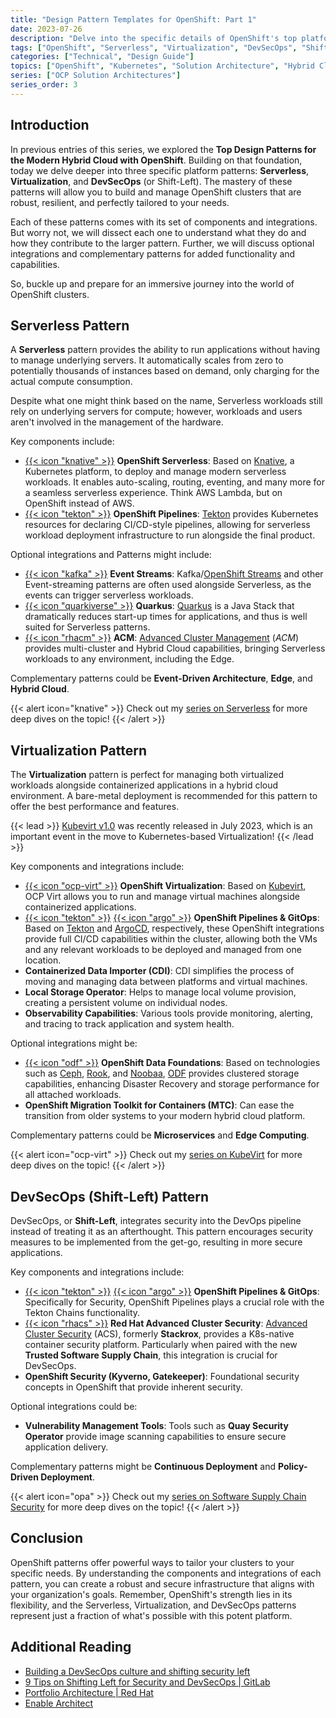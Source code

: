 ```yaml
---
title: "Design Pattern Templates for OpenShift: Part 1"
date: 2023-07-26
description: "Delve into the specific details of OpenShift's top platform patterns: Serverless, Virtualization, and DevSecOps. Understand the key components and integrations, and explore how to optimize your platform through optional integrations and complementary patterns."
tags: ["OpenShift", "Serverless", "Virtualization", "DevSecOps", "Shift-Left", "Patterns"]
categories: ["Technical", "Design Guide"]
topics: ["OpenShift", "Kubernetes", "Solution Architecture", "Hybrid Cloud", "Platform Engineering"]
series: ["OCP Solution Architectures"]
series_order: 3
---
```


## Introduction

In previous entries of this series, we explored the **Top Design Patterns for the Modern Hybrid Cloud with OpenShift**. Building on that foundation, today we delve deeper into three specific platform patterns: **Serverless**, **Virtualization**, and **DevSecOps** (or Shift-Left). The mastery of these patterns will allow you to build and manage OpenShift clusters that are robust, resilient, and perfectly tailored to your needs.

Each of these patterns comes with its set of components and integrations. But worry not, we will dissect each one to understand what they do and how they contribute to the larger pattern. Further, we will discuss optional integrations and complementary patterns for added functionality and capabilities.

So, buckle up and prepare for an immersive journey into the world of OpenShift clusters.

## Serverless Pattern

A **Serverless** pattern provides the ability to run applications without having to manage underlying servers. It automatically scales from zero to potentially thousands of instances based on demand, only charging for the actual compute consumption.

Despite what one might think based on the name, Serverless workloads still rely on underlying servers for compute; however, workloads and users aren't involved in the management of the hardware.

Key components include:

* [{{< icon "knative" >}}](knative.svg) **OpenShift Serverless**: Based on [Knative](https://knative.dev/docs/), a Kubernetes platform, to deploy and manage modern serverless workloads. It enables auto-scaling, routing, eventing, and many more for a seamless serverless experience. Think AWS Lambda, but on OpenShift instead of AWS.
* [{{< icon "tekton" >}}](tekton-icon-color.svg) **OpenShift Pipelines**: [Tekton](https://tekton.dev/) provides Kubernetes resources for declaring CI/CD-style pipelines, allowing for serverless workload deployment infrastructure to run alongside the final product.

Optional integrations and Patterns might include:

* [{{< icon "kafka" >}}](apache_kafka_wordtype.svg) **Event Streams**: Kafka/[OpenShift Streams](https://www.redhat.com/en/blog/introducing-red-hat-openshift-streams-apache-kafka) and other Event-streaming patterns are often used alongside Serverless, as the events can trigger serverless workloads.
* [{{< icon "quarkiverse" >}}](quarkus-logo.svg) **Quarkus**: [Quarkus](https://quarkus.io/) is a Java Stack that dramatically reduces start-up times for applications, and thus is well suited for Serverless patterns.
* [{{< icon "rhacm" >}}](rhacm.svg) **ACM**: [Advanced Cluster Management](https://www.redhat.com/en/technologies/management/advanced-cluster-management) (*ACM*) provides multi-cluster and Hybrid Cloud capabilities, bringing Serverless workloads to any environment, including the Edge.

Complementary patterns could be **Event-Driven Architecture**, **Edge**, and **Hybrid Cloud**.

{{< alert icon="knative" >}}
Check out my [series on Serverless](/series/serverless-servers/) for more deep dives on the topic!
{{< /alert >}}

## Virtualization Pattern

The **Virtualization** pattern is perfect for managing both virtualized workloads alongside containerized applications in a hybrid cloud environment. A bare-metal deployment is recommended for this pattern to offer the best performance and features.

{{< lead >}}
[Kubevirt v1.0](https://kubevirt.io/2023/KubeVirt-v1-has-landed.html) was recently released in July 2023, which is an important event in the move to Kubernetes-based Virtualization!
{{< /lead >}}

Key components and integrations include:

* [{{< icon "ocp-virt" >}}](ocp-virt-red-circle.png) **OpenShift Virtualization**: Based on [Kubevirt](https://kubevirt.io/), OCP Virt allows you to run and manage virtual machines alongside containerized applications.
* [{{< icon "tekton" >}}](tekton-icon-color.svg) [{{< icon "argo" >}}](argo.svg) **OpenShift Pipelines & GitOps**: Based on [Tekton](https://tekton.dev/) and [ArgoCD](https://argo-cd.readthedocs.io/en/stable/), respectively, these OpenShift integrations provide full CI/CD capabilities within the cluster, allowing both the VMs and any relevant workloads to be deployed and managed from one location.
* **Containerized Data Importer (CDI)**: CDI simplifies the process of moving and managing data between platforms and virtual machines.
* **Local Storage Operator**: Helps to manage local volume provision, creating a persistent volume on individual nodes.
* **Observability Capabilities**: Various tools provide monitoring, alerting, and tracing to track application and system health.

Optional integrations might be:

* [{{< icon "odf" >}}](odf.svg) **OpenShift Data Foundations**: Based on technologies such as [Ceph](https://ceph.io/en/), [Rook](https://rook.io/), and [Noobaa](https://www.noobaa.io/), [ODF](https://www.redhat.com/en/technologies/cloud-computing/openshift-data-foundation) provides clustered storage capabilities, enhancing Disaster Recovery and storage performance for all attached workloads.
* **OpenShift Migration Toolkit for Containers (MTC)**: Can ease the transition from older systems to your modern hybrid cloud platform.

Complementary patterns could be **Microservices** and **Edge Computing**.

{{< alert icon="ocp-virt" >}}
Check out my [series on KubeVirt](/series/virtually-containers/) for more deep dives on the topic!
{{< /alert >}}

## DevSecOps (Shift-Left) Pattern

DevSecOps, or **Shift-Left**, integrates security into the DevOps pipeline instead of treating it as an afterthought. This pattern encourages security measures to be implemented from the get-go, resulting in more secure applications.

Key components and integrations include:

* [{{< icon "tekton" >}}](tekton-icon-color.svg) [{{< icon "argo" >}}](argo.svg) **OpenShift Pipelines & GitOps**: Specifically for Security, OpenShift Pipelines plays a crucial role with the Tekton Chains functionality.
* [{{< icon "rhacs" >}}](rhacs.svg) **Red Hat Advanced Cluster Security**: [Advanced Cluster Security](https://www.redhat.com/en/technologies/cloud-computing/openshift/advanced-cluster-security-kubernetes) (ACS), formerly **Stackrox**, provides a K8s-native container security platform. Particularly when paired with the new **Trusted Software Supply Chain**, this integration is crucial for DevSecOps.
* **OpenShift Security (Kyverno, Gatekeeper)**: Foundational security concepts in OpenShift that provide inherent security.

Optional integrations could be:

* **Vulnerability Management Tools**: Tools such as **Quay Security Operator** provide image scanning capabilities to ensure secure application delivery.

Complementary patterns might be **Continuous Deployment** and **Policy-Driven Deployment**.

{{< alert icon="opa" >}}
Check out my [series on Software Supply Chain Security](/series/securing-your-supply-chain/) for more deep dives on the topic!
{{< /alert >}}

## Conclusion

OpenShift patterns offer powerful ways to tailor your clusters to your specific needs. By understanding the components and integrations of each pattern, you can create a robust and secure infrastructure that aligns with your organization's goals. Remember, OpenShift's strength lies in its flexibility, and the Serverless, Virtualization, and DevSecOps patterns represent just a fraction of what's possible with this potent platform.

## Additional Reading

* [Building a DevSecOps culture and shifting security left](https://www.redhat.com/en/blog/building-devsecops-culture-and-shifting-security-left)
* [9 Tips on Shifting Left for Security and DevSecOps | GitLab](https://about.gitlab.com/blog/2020/06/23/efficient-devsecops-nine-tips-shift-left/)
* [Portfolio Architecture | Red Hat](https://www.redhat.com/architect/portfolio/)
* [Enable Architect](https://www.redhat.com/architect/)
